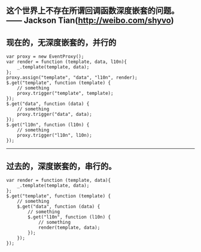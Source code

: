 这个世界上不存在所谓回调函数深度嵌套的问题。 —— Jackson Tian(http://weibo.com/shyvo)
---
现在的，无深度嵌套的，并行的
---
    var proxy = new EventProxy();
    var render = function (template, data, l10n){
        _.template(template, data);
    };
    proxy.assign("template", "data", "l10n", render);
    $.get("template", function (template) {
        // something
        proxy.trigger("template", template);
    });
    $.get("data", function (data) {
        // something
        proxy.trigger("data", data);
    });
    $.get("l10n", function (l10n) {
        // something
        proxy.trigger("l10n", l10n);
    });
---
过去的，深度嵌套的，串行的。
---
    var render = function (template, data){
        _.template(template, data);
    };
    $.get("template", function (template) {
        // something
        $.get("data", function (data) {
            // something
            $.get("l10n", function (l10n) {
                // something
                render(template, data);
            });
        });
    });

